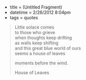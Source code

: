 * title = (Untitled Fragment)
* datetime = 2/26/2012 8:04pm
* tags = quotes

> Little solace comes  
> to those who grieve  
> when thoughts keep drifting  
> as walls keep shifting  
> and this great blue world of ours  
> seems a <span class="house">house</span> of leaves  
>  
> moments before the wind.
>
> <span class="author"><span class="house">House</span> of Leaves
